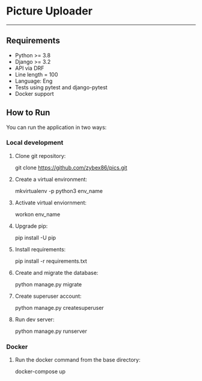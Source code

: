 # Picture Uploader

---

## Requirements

* Python >= 3.8
* Django >= 3.2
* API via DRF
* Line length = 100
* Language: Eng
* Tests using pytest and django-pytest
* Docker support

## How to Run

You can run the application in two ways:

### Local development

1. Clone git repository:

    git clone https://github.com/zybex86/pics.git

1. Create a virtual environment:

    mkvirtualenv -p python3 env_name 

1. Activate virtual enviornment:

    workon env_name

1. Upgrade pip:

    pip install -U pip

1. Install requirements:

    pip install -r requirements.txt

1. Create and migrate the database:

    python manage.py migrate

1. Create superuser account:

    python manage.py createsuperuser

1. Run dev server:

    python manage.py runserver

### Docker

1. Run the docker command from the base directory:

    docker-compose up
